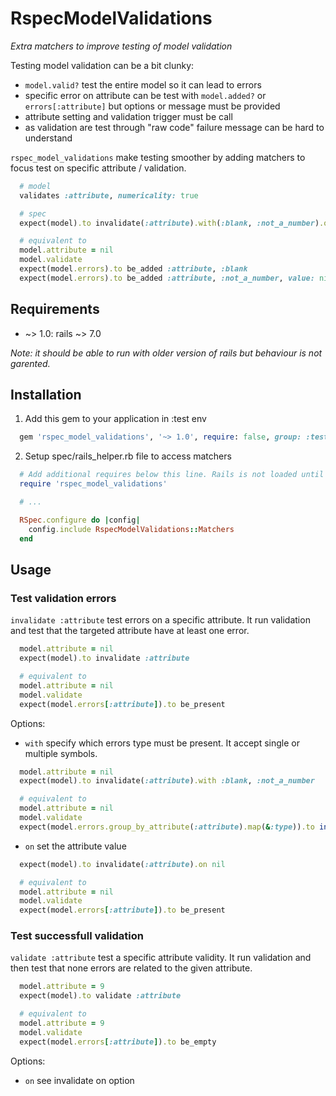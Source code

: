 # RspecModelValidations

*Extra matchers to improve testing of model validation*

Testing model validation can be a bit clunky:
* `model.valid?` test the entire model so it can lead to errors
* specific error on attribute can be test with `model.added?` or `errors[:attribute]` but options or message must be provided
* attribute setting and validation trigger must be call
* as validation are test through "raw code" failure message can be hard to understand

`rspec_model_validations` make testing smoother by adding matchers to focus test on specific attribute / validation.

```ruby
  # model
  validates :attribute, numericality: true

  # spec
  expect(model).to invalidate(:attribute).with(:blank, :not_a_number).on nil

  # equivalent to
  model.attribute = nil
  model.validate
  expect(model.errors).to be_added :attribute, :blank
  expect(model.errors).to be_added :attribute, :not_a_number, value: nil
```

## Requirements

* ~> 1.0: rails ~> 7.0

*Note: it should be able to run with older version of rails but behaviour is not garented.*

## Installation

1. Add this gem to your application in :test env

```ruby
  gem 'rspec_model_validations', '~> 1.0', require: false, group: :test
```

2. Setup spec/rails_helper.rb file to access matchers

```ruby
  # Add additional requires below this line. Rails is not loaded until this point!
  require 'rspec_model_validations'

  # ...

  RSpec.configure do |config|
    config.include RspecModelValidations::Matchers
  end
```

## Usage

### Test validation errors

`invalidate :attribute` test errors on a specific attribute.
It run validation and test that the targeted attribute have at least one error.

```ruby
  model.attribute = nil
  expect(model).to invalidate :attribute

  # equivalent to
  model.attribute = nil
  model.validate
  expect(model.errors[:attribute]).to be_present
```

Options:

* `with` specify which errors type must be present. It accept single or multiple symbols.

```ruby
  model.attribute = nil
  expect(model).to invalidate(:attribute).with :blank, :not_a_number

  # equivalent to
  model.attribute = nil
  model.validate
  expect(model.errors.group_by_attribute(:attribute).map(&:type)).to include(:blank, :not_a_number)
```

* `on` set the attribute value

```ruby
  expect(model).to invalidate(:attribute).on nil

  # equivalent to
  model.attribute = nil
  model.validate
  expect(model.errors[:attribute]).to be_present
```

### Test successfull validation

`validate :attribute` test a specific attribute validity.
It run validation and then test that none errors are related to the given attribute.

```ruby
  model.attribute = 9
  expect(model).to validate :attribute

  # equivalent to
  model.attribute = 9
  model.validate
  expect(model.errors[:attribute]).to be_empty
```

Options:
  * `on` see invalidate on option
